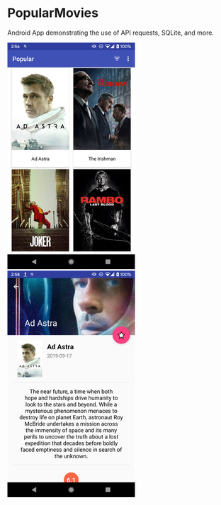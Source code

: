 # PopularMovies

Android App demonstrating the use of API requests, SQLite, and more.

![image](assets/pic1.jpg) &nbsp; ![image2](assets/pic2.jpg)